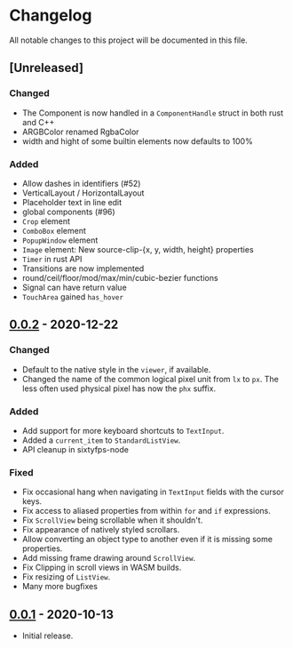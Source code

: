 # Changelog
All notable changes to this project will be documented in this file.

## [Unreleased]

### Changed
 - The Component is now handled in a `ComponentHandle` struct in both rust and C++
 - ARGBColor renamed RgbaColor
 - width and hight of some builtin elements now defaults to 100%

### Added
 - Allow dashes in identifiers (#52)
 - VerticalLayout / HorizontalLayout
 - Placeholder text in line edit
 - global components (#96)
 - `Crop` element
 - `ComboBox` element
 - `PopupWindow` element
 - `Image` element: New source-clip-{x, y, width, height} properties
 - `Timer` in rust API
 - Transitions are now implemented
 - round/ceil/floor/mod/max/min/cubic-bezier functions
 - Signal can have return value
 - `TouchArea` gained `has_hover`



## [0.0.2] - 2020-12-22

### Changed
 - Default to the native style in the `viewer`, if available.
 - Changed the name of the common logical pixel unit from `lx` to `px`. The less
   often used physical pixel has now the `phx` suffix.

### Added
 - Add support for more keyboard shortcuts to `TextInput`.
 - Added a `current_item` to `StandardListView`.
 - API cleanup in sixtyfps-node

### Fixed
 - Fix occasional hang when navigating in `TextInput` fields with the cursor keys.
 - Fix access to aliased properties from within `for` and `if` expressions.
 - Fix `ScrollView` being scrollable when it shouldn't.
 - Fix appearance of natively styled scrollars.
 - Allow converting an object type to another even if it is missing some properties.
 - Add missing frame drawing around `ScrollView`.
 - Fix Clipping in scroll views in WASM builds.
 - Fix resizing of `ListView`.
 - Many more bugfixes

## [0.0.1] - 2020-10-13
 - Initial release.

[0.0.1]: https://github.com/sixtyfpsui/sixtyfps/releases/tag/v0.0.1
[0.0.2]: https://github.com/sixtyfpsui/sixtyfps/releases/tag/v0.0.2

